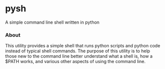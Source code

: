 # pysh
A simple command line shell written in python

### About
This utility provides a simple shell that runs python scripts and python code instead of typical shell commands. The purpose of this utility is to help those new to the command line better understand what a shell is, how a $PATH works, and various other aspects of using the command line.
